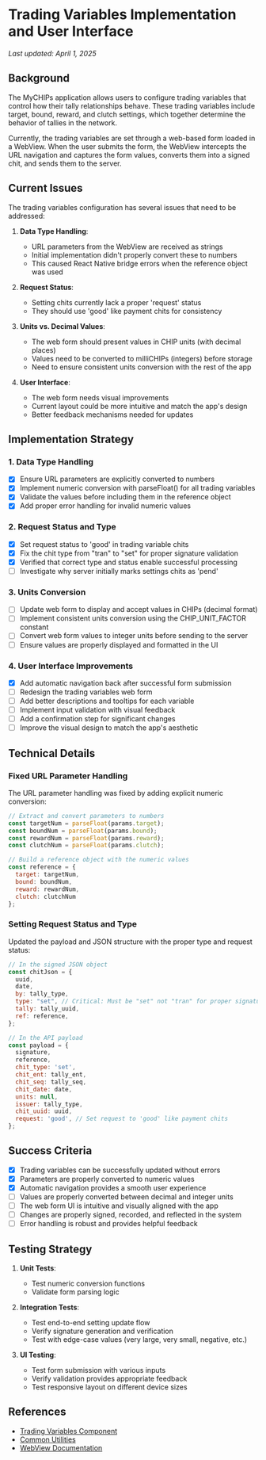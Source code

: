 # Trading Variables Implementation and User Interface

*Last updated: April 1, 2025*

## Background

The MyCHIPs application allows users to configure trading variables that control how their tally relationships behave. These trading variables include target, bound, reward, and clutch settings, which together determine the behavior of tallies in the network.

Currently, the trading variables are set through a web-based form loaded in a WebView. When the user submits the form, the WebView intercepts the URL navigation and captures the form values, converts them into a signed chit, and sends them to the server.

## Current Issues

The trading variables configuration has several issues that need to be addressed:

1. **Data Type Handling**:
   - URL parameters from the WebView are received as strings
   - Initial implementation didn't properly convert these to numbers
   - This caused React Native bridge errors when the reference object was used

2. **Request Status**:
   - Setting chits currently lack a proper 'request' status
   - They should use 'good' like payment chits for consistency

3. **Units vs. Decimal Values**:
   - The web form should present values in CHIP units (with decimal places)
   - Values need to be converted to milliCHIPs (integers) before storage
   - Need to ensure consistent units conversion with the rest of the app

4. **User Interface**:
   - The web form needs visual improvements
   - Current layout could be more intuitive and match the app's design
   - Better feedback mechanisms needed for updates

## Implementation Strategy

### 1. Data Type Handling

- [x] Ensure URL parameters are explicitly converted to numbers
- [x] Implement numeric conversion with parseFloat() for all trading variables
- [x] Validate the values before including them in the reference object
- [x] Add proper error handling for invalid numeric values

### 2. Request Status and Type

- [x] Set request status to 'good' in trading variable chits
- [x] Fix the chit type from "tran" to "set" for proper signature validation
- [x] Verified that correct type and status enable successful processing
- [ ] Investigate why server initially marks settings chits as 'pend'

### 3. Units Conversion

- [ ] Update web form to display and accept values in CHIPs (decimal format)
- [ ] Implement consistent units conversion using the CHIP_UNIT_FACTOR constant
- [ ] Convert web form values to integer units before sending to the server
- [ ] Ensure values are properly displayed and formatted in the UI

### 4. User Interface Improvements

- [x] Add automatic navigation back after successful form submission
- [ ] Redesign the trading variables web form
- [ ] Add better descriptions and tooltips for each variable
- [ ] Implement input validation with visual feedback
- [ ] Add a confirmation step for significant changes
- [ ] Improve the visual design to match the app's aesthetic

## Technical Details

### Fixed URL Parameter Handling

The URL parameter handling was fixed by adding explicit numeric conversion:

```javascript
// Extract and convert parameters to numbers
const targetNum = parseFloat(params.target);
const boundNum = parseFloat(params.bound);
const rewardNum = parseFloat(params.reward);
const clutchNum = parseFloat(params.clutch);

// Build a reference object with the numeric values
const reference = {
  target: targetNum,
  bound: boundNum,
  reward: rewardNum,
  clutch: clutchNum
};
```

### Setting Request Status and Type

Updated the payload and JSON structure with the proper type and request status:

```javascript
// In the signed JSON object
const chitJson = {
  uuid,
  date,
  by: tally_type,
  type: "set", // Critical: Must be "set" not "tran" for proper signature validation
  tally: tally_uuid,
  ref: reference,
};

// In the API payload
const payload = {
  signature,
  reference,
  chit_type: 'set',
  chit_ent: tally_ent,
  chit_seq: tally_seq,
  chit_date: date,
  units: null,
  issuer: tally_type,
  chit_uuid: uuid,
  request: 'good', // Set request to 'good' like payment chits
};
```

## Success Criteria

- [x] Trading variables can be successfully updated without errors
- [x] Parameters are properly converted to numeric values
- [x] Automatic navigation provides a smooth user experience
- [ ] Values are properly converted between decimal and integer units
- [ ] The web form UI is intuitive and visually aligned with the app
- [ ] Changes are properly signed, recorded, and reflected in the system
- [ ] Error handling is robust and provides helpful feedback

## Testing Strategy

1. **Unit Tests**:
   - Test numeric conversion functions
   - Validate form parsing logic

2. **Integration Tests**:
   - Test end-to-end setting update flow
   - Verify signature generation and verification
   - Test with edge-case values (very large, very small, negative, etc.)

3. **UI Testing**:
   - Test form submission with various inputs
   - Verify validation provides appropriate feedback
   - Test responsive layout on different device sizes

## References

- [Trading Variables Component](/src/screens/Tally/TradingVariables/index.jsx)
- [Common Utilities](/src/utils/common.js)
- [WebView Documentation](https://github.com/react-native-webview/react-native-webview/blob/master/docs/Reference.md)